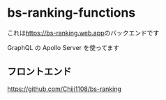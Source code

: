 # bs-ranking-functions

これは<https://bs-ranking.web.app>のバックエンドです

GraphQL の Apollo Server を使ってます

## フロントエンド

<https://github.com/Chiji1108/bs-ranking>
